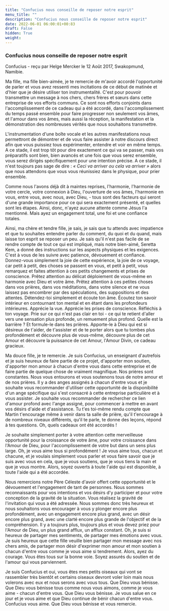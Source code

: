 ```yaml
---
title: "Confucius nous conseille de reposer notre esprit"
menu_title: ""
description: "Confucius nous conseille de reposer notre esprit"
date: 2022-06-01 06:00:01+00:83
draft: False
hidden: True
weight:
---
```

### Confucius nous conseille de reposer notre esprit

Confucius - reçu par Helge Mercker le 12 Août 2017, Swakopmund, Namibie.

Ma fille, ma fille bien-aimée, je te remercie de m'avoir accordé l'opportunité de parler et vous avez ressenti mes incitations de ce début de matinée et d'hier que je désire utiliser ton instrumentalité. C'est pour pouvoir transmettre un message à nos chers, chers frères et sœurs dans cette entreprise de vos efforts communs. Ce sont nos efforts conjoints dans l'accomplissement de ce cadeau qui a été accordé, dans l'accomplissement du temps passé ensemble pour faire progresser non seulement vos âmes, et l'amour dans vos âmes, mais aussi la réception, la manifestation et la démonstration des nombreuses vérités que nous souhaitons transmettre.

L'instrumentation d'une boîte vocale et les autres manifestations nous permettront de démontrer et de vous faire assister à notre discours direct afin que vous puissiez tous expérimenter, entendre et voir en même temps. A ce stade, il est trop tôt pour dire exactement ce qui va se passer, mais vos préparatifs sont bien, bien avancés et une fois que vous serez ensemble, vous serez dirigés spécifiquement pour une intention précise. A ce stade, il n'est toujours pas sage de dire : *« Ceci va arriver ou cela va arriver »* alors que nous attendons que vous vous réunissiez dans le physique, pour prier ensemble.

Comme nous l'avons déjà dit à maintes reprises, l'harmonie, l'harmonie de votre cercle, votre connexion à Dieu, l'ouverture de vos âmes, l'harmonie en vous, entre vous, avec nous, avec Dieu, - tous sont des facteurs qui seront d'une grande importance pour ce qui sera exactement présenté, et quelles sont les étapes. Ainsi, donc, n'ayez aucune attente comme Jésus l'a mentionné. Mais ayez un engagement total, une foi et une confiance totales.

Ainsi, ma chère et tendre fille, je sais, je sais que tu attends avec impatience et que tu souhaites entendre parler du comment, du quoi et du quand, mais laisse ton esprit se reposer un peu. Je sais qu'il n'est pas facile de se rendre compte de tout ce qui est impliqué, mais notre bien-aimé, Seretta Kem, a donné des instructions sur les aspects physiques et les exigences. C'est à vous de les suivre avec patience, dévouement et confiance. Donnez-vous simplement la joie de cette expérience, la joie de ce voyage, car petit à petit, des choses se passent en vous, et petit à petit, vous remarquez et faites attention à ces petits changements et prises de conscience. Prêtez attention au délicat déploiement de vous-même en harmonie avec Dieu et votre âme. Prêtez attention à ces petites choses dans vos prières, dans vos méditations, dans votre silence et ne vous laissez pas encombrer par des spéculations, des suppositions et des attentes. Détendez-toi simplement et écoute ton âme. Écoutez ton savoir intérieur en contournant ton mental et en étant dans les profondeurs intérieures. Apprécie la vue. Apprécie les prises de conscience. Réfléchis à ton voyage. Prie sur ce qui n'est pas clair en toi - ce qui te retient d'aller vers une sensation plus profonde, un remuement plus profond. Quelle est la barrière ? Et formule-le dans tes prières. Apporte-le à Dieu qui est si désireux de t'aider, de t'assister et de te porter alors que tu tombes plus profondément et découvre plus de vous-même, découvre plus de cet Amour et découvre la puissance de cet Amour, l'Amour Divin, ce cadeau gracieux.

Ma douce fille, je te remercie. Je suis Confucius, un enseignant d'autrefois et je suis heureux de faire partie de ce projet, d'apporter mon soutien, d'apporter mon amour à chacun d'entre vous dans cette entreprise et de faire partie de quelque chose de vraiment magnifique. Nos prières sont constantes. Nous vous entourons et vous soutenons tous de notre amour et de nos prières. Il y a des anges assignés à chacun d'entre vous et je souhaite vous recommander d'utiliser cette opportunité de la disponibilité d'un ange spécifique qui s'est consacré à cette entreprise particulière et à vous assister. Je souhaite vous recommander de rechercher ce lien d'amour profond avec l'ange assigné, pour commencer à mettre en avant vos désirs d'aide et d'assistance. Tu t'es toi-même rendu compte que Martin t'encourage même à venir dans ta salle de prière, qu'il t'encourage à de nombreux niveaux différents, qu'il te parle, te donne des leçons, répond à tes questions. Oh, quels cadeaux ont été accordés !

Je souhaite simplement porter à votre attention cette merveilleuse opportunité pour la croissance de votre âme, pour votre croissance dans l'Amour de Dieu, pour l'accomplissement de votre but dans un sens plus large. Oh, je vous aime tous si profondément ! Je vous aime tous, chacun et chacune, et je voulais simplement vous parler et vous faire savoir que je suis avec vous en cela, que je vous soutiens, que je vous tiens la main et que je vous montre. Alors, soyez ouverts à toute l'aide qui est disponible, à toute l'aide qui a été accordée.

Nous remercions notre Père Céleste d'avoir offert cette opportunité et le dévouement et l'engagement de tant de personnes. Nous sommes reconnaissants pour vos intentions et vos désirs d'y participer et pour votre conception de la gravité de la situation. Vous réalisez la gravité de l'invitation qui vous a été adressée. Nous sommes donc très heureux et nous souhaitons vous encourager à vous y plonger encore plus profondément, avec un engagement encore plus grand, avec un désir encore plus grand, avec une clarté encore plus grande de l'objectif et de la compréhension. Il y a toujours plus, toujours plus et vous devez priez pour l'Amour de Dieu, un plus grand afflux, un afflux constant. Oh, je suis si heureux de partager mes sentiments, de partager mes émotions avec vous. Je suis heureux que cette fille veuille bien partager mon message avec nos chers amis, de partager mon désir d'exprimer mon amour et mon soutien à chacun d'entre vous comme je vous aime si tendrement. Alors, ayez du courage. Vous êtes tous sur la bonne voie. Soyez assurés du soutien et de l'amour qui vous parviennent.

Je suis Confucius et oui, vous êtes mes petits oiseaux qui vont se rassembler très bientôt et certains oiseaux devront voler loin mais nous volerons avec eux et nous serons avec vous tous. Que Dieu vous bénisse. Que Dieu vous bénisse tous comme nous vous aimons, comme je vous aime - chacun d'entre vous. Que Dieu vous bénisse. Je vous salue en ce jour et je vous aime et que Dieu continue de bénir chacun d'entre vous. Confucius vous aime. Que Dieu vous bénisse et vous remercie.
